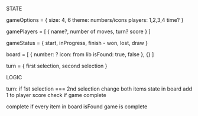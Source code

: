 STATE
<!-- Global -->
  gameOptions = {
    size: 4, 6
    theme: numbers/icons
    players: 1,2,3,4
    time?
  }

  gamePlayers = [
    {
      name?,
      number of moves,
      turn?
      score
    }
  ]

  gameStatus =  {
    start, inProgress, finish - won, lost, draw
  }

<!-- Local -->

  board = [
    {
      number: ?
      icon: from lib
      isFound: true, false
   },
    {}
  ]



  turn  = {
      first selection,
      second selection
  }


LOGIC

turn:
if
  1st selection === 2nd selection
    change both items state in  board
    add 1 to player score
    check if game complete

complete
if
  every item in board isFound game is complete

